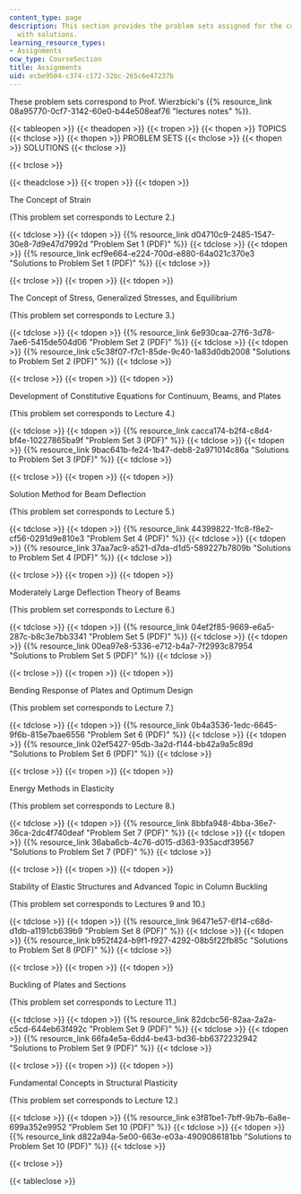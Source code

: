 ```yaml
---
content_type: page
description: This section provides the problem sets assigned for the course along
  with solutions.
learning_resource_types:
- Assignments
ocw_type: CourseSection
title: Assignments
uid: ecbe9504-c374-c172-32bc-265c6e47237b
---
```


These problem sets correspond to Prof. Wierzbicki's {{% resource_link 08a95770-0cf7-3142-60e0-b44e508eaf76 "lectures notes" %}}.

{{< tableopen >}}
{{< theadopen >}}
{{< tropen >}}
{{< thopen >}}
TOPICS
{{< thclose >}}
{{< thopen >}}
PROBLEM SETS
{{< thclose >}}
{{< thopen >}}
SOLUTIONS
{{< thclose >}}

{{< trclose >}}

{{< theadclose >}}
{{< tropen >}}
{{< tdopen >}}


The Concept of Strain

(This problem set corresponds to Lecture 2.)


{{< tdclose >}}
{{< tdopen >}}
{{% resource_link d04710c9-2485-1547-30e8-7d9e47d7992d "Problem Set 1 (PDF)" %}}
{{< tdclose >}}
{{< tdopen >}}
{{% resource_link ecf9e664-e224-700d-e880-64a021c370e3 "Solutions to Problem Set 1 (PDF)" %}}
{{< tdclose >}}

{{< trclose >}}
{{< tropen >}}
{{< tdopen >}}


The Concept of Stress, Generalized Stresses, and Equilibrium

(This problem set corresponds to Lecture 3.)


{{< tdclose >}}
{{< tdopen >}}
{{% resource_link 6e930caa-27f6-3d78-7ae6-5415de504d06 "Problem Set 2 (PDF)" %}}
{{< tdclose >}}
{{< tdopen >}}
{{% resource_link c5c38f07-f7c1-85de-9c40-1a83d0db2008 "Solutions to Problem Set 2 (PDF)" %}}
{{< tdclose >}}

{{< trclose >}}
{{< tropen >}}
{{< tdopen >}}


Development of Constitutive Equations for Continuum, Beams, and Plates

(This problem set corresponds to Lecture 4.)


{{< tdclose >}}
{{< tdopen >}}
{{% resource_link cacca174-b2f4-c8d4-bf4e-10227865ba9f "Problem Set 3 (PDF)" %}}
{{< tdclose >}}
{{< tdopen >}}
{{% resource_link 9bac641b-fe24-1b47-deb8-2a971014c86a "Solutions to Problem Set 3 (PDF)" %}}
{{< tdclose >}}

{{< trclose >}}
{{< tropen >}}
{{< tdopen >}}


Solution Method for Beam Deflection

(This problem set corresponds to Lecture 5.)


{{< tdclose >}}
{{< tdopen >}}
{{% resource_link 44399822-1fc8-f8e2-cf56-0291d9e810e3 "Problem Set 4 (PDF)" %}}
{{< tdclose >}}
{{< tdopen >}}
{{% resource_link 37aa7ac9-a521-d7da-d1d5-589227b7809b "Solutions to Problem Set 4 (PDF)" %}}
{{< tdclose >}}

{{< trclose >}}
{{< tropen >}}
{{< tdopen >}}


Moderately Large Deflection Theory of Beams

(This problem set corresponds to Lecture 6.)


{{< tdclose >}}
{{< tdopen >}}
{{% resource_link 04ef2f85-9669-e6a5-287c-b8c3e7bb3341 "Problem Set 5 (PDF)" %}}
{{< tdclose >}}
{{< tdopen >}}
{{% resource_link 00ea97e8-5336-e712-b4a7-7f2993c87954 "Solutions to Problem Set 5 (PDF)" %}}
{{< tdclose >}}

{{< trclose >}}
{{< tropen >}}
{{< tdopen >}}


Bending Response of Plates and Optimum Design

(This problem set corresponds to Lecture 7.)


{{< tdclose >}}
{{< tdopen >}}
{{% resource_link 0b4a3536-1edc-6645-9f6b-815e7bae6556 "Problem Set 6 (PDF)" %}}
{{< tdclose >}}
{{< tdopen >}}
{{% resource_link 02ef5427-95db-3a2d-f144-bb42a9a5c89d "Solutions to Problem Set 6 (PDF)" %}}
{{< tdclose >}}

{{< trclose >}}
{{< tropen >}}
{{< tdopen >}}


Energy Methods in Elasticity

(This problem set corresponds to Lecture 8.)


{{< tdclose >}}
{{< tdopen >}}
{{% resource_link 8bbfa948-4bba-36e7-36ca-2dc4f740deaf "Problem Set 7 (PDF)" %}}
{{< tdclose >}}
{{< tdopen >}}
{{% resource_link 36aba6cb-4c76-d015-d363-935acdf39567 "Solutions to Problem Set 7 (PDF)" %}}
{{< tdclose >}}

{{< trclose >}}
{{< tropen >}}
{{< tdopen >}}


Stability of Elastic Structures and Advanced Topic in Column Buckling

(This problem set corresponds to Lectures 9 and 10.)


{{< tdclose >}}
{{< tdopen >}}
{{% resource_link 96471e57-6f14-c68d-d1db-a1191cb639b9 "Problem Set 8 (PDF)" %}}
{{< tdclose >}}
{{< tdopen >}}
{{% resource_link b952f424-b9f1-f927-4292-08b5f22fb85c "Solutions to Problem Set 8 (PDF)" %}}
{{< tdclose >}}

{{< trclose >}}
{{< tropen >}}
{{< tdopen >}}


Buckling of Plates and Sections

(This problem set corresponds to Lecture 11.)


{{< tdclose >}}
{{< tdopen >}}
{{% resource_link 82dcbc56-82aa-2a2a-c5cd-644eb63f492c "Problem Set 9 (PDF)" %}}
{{< tdclose >}}
{{< tdopen >}}
{{% resource_link 66fa4e5a-6dd4-be43-bd36-bb6372232942 "Solutions to Problem Set 9 (PDF)" %}}
{{< tdclose >}}

{{< trclose >}}
{{< tropen >}}
{{< tdopen >}}


Fundamental Concepts in Structural Plasticity

(This problem set corresponds to Lecture 12.)


{{< tdclose >}}
{{< tdopen >}}
{{% resource_link e3f81be1-7bff-9b7b-6a8e-699a352e9952 "Problem Set 10 (PDF)" %}}
{{< tdclose >}}
{{< tdopen >}}
{{% resource_link d822a94a-5e00-663e-e03a-4909086181bb "Solutions to Problem Set 10 (PDF)" %}}
{{< tdclose >}}

{{< trclose >}}

{{< tableclose >}}